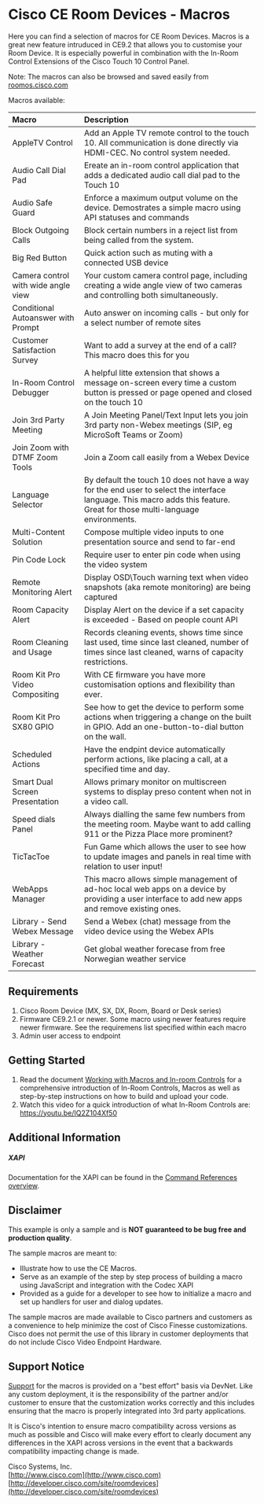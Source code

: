 # Cisco CE Room Devices - Macros
Here you can find a selection of macros for CE Room Devices. Macros is a great new feature intruduced in CE9.2 that allows you to customise your Room Device. It is especially powerful in combination with the In-Room Control Extensions of the Cisco Touch 10 Control Panel.

Note: The macros can also be browsed and saved easily from [roomos.cisco.com](https://roomos.cisco.com)

Macros available:


| Macro        | Description           |
| :------------------------ |:-------------|
| AppleTV Control      | Add an Apple TV remote control to the touch 10. All communication is done directly via HDMI-CEC. No control system needed.      |
| Audio Call Dial Pad | Ereate an in-room control application that adds a dedicated audio call dial pad to the Touch 10 |
| Audio Safe Guard      | Enforce a maximum output volume on the device. Demostrates a simple macro using API statuses and commands     |
| Block Outgoing Calls | Block certain numbers in a reject list from being called from the system. |
| Big Red Button | Quick action such as muting with a connected USB device |
| Camera control with wide angle view      | Your custom camera control page, including creating a wide angle view of two cameras and controlling both simultaneously.      |
| Conditional Autoanswer with Prompt      | Auto answer on incoming calls - but only for a select number of remote sites      |
| Customer Satisfaction Survey| Want to add a survey at the end of a call? This macro does this for you |
| In-Room Control Debugger | A helpful litte extension that shows a message on-screen every time a custom button is pressed or page opened and closed on the touch 10 |
| Join 3rd Party Meeting | A Join Meeting Panel/Text Input lets you join 3rd party non-Webex meetings (SIP, eg MicroSoft Teams or Zoom) |
| Join Zoom with DTMF Zoom Tools | Join a Zoom call easily from a Webex Device |
| Language Selector      | By default the touch 10 does not have a way for the end user to select the interface language. This macro adds this feature. Great for those multi-language environments. |
| Multi-Content Solution | Compose multiple video inputs to one presentation source and send to far-end |
| Pin Code Lock | Require user to enter pin code when using the video system |
| Remote Monitoring Alert | Display OSD\Touch warning text when video snapshots (aka remote monitoring) are being captured |
| Room Capacity Alert | Display Alert on the device if a set capacity is exceeded - Based on people count API |
| Room Cleaning and Usage | Records cleaning events, shows time since last used, time since last cleaned, number of times since last cleaned, warns of capacity restrictions. |
| Room Kit Pro Video Compositing | With CE firmware you have more customisation options and flexibility than ever. |
| Room Kit Pro SX80 GPIO | See how to get the device to perform some actions when triggering a change on the built in GPIO. Add an one-button-to-dial button on the wall. |
| Scheduled Actions | Have the endpint device automatically perform actions, like placing a call, at a specified time and day. |
| Smart Dual Screen Presentation | Allows primary monitor on multiscreen systems to display preso content when not in a video call. |
| Speed dials Panel | Always dialling the same few numbers from the meeting room. Maybe want to add calling 911 or the Pizza Place more prominent?     |
| TicTacToe      | Fun Game which allows the user to see how to update images and panels in real time with relation to user input!    |
| WebApps Manager  | This macro allows simple management of ad-hoc local web apps on a device by providing a user interface to add new apps and remove existing ones. |
| Library - Send Webex Message | Send a Webex (chat) message from the video device using the Webex APIs |
| Library - Weather Forecast | Get global weather forecase from free Norwegian weather service |

## Requirements
1. Cisco Room Device (MX, SX, DX, Room, Board or Desk series)
2. Firmware CE9.2.1 or newer. Some macro  using newer features require newer firmware. See the requiremens list specified within each macro
3. Admin user access to endpoint

## Getting Started
1. Read the document [Working with Macros and In-room Controls](https://www.cisco.com/c/dam/en/us/td/docs/telepresence/endpoint/ce92/sx-mx-dx-room-kit-customization-guide-ce92.pdf) for a comprehensive introduction of In-Room Controls, Macros as well as step-by-step instructions on how to build and upload your code.
2. Watch this video for a quick introduction of what In-Room Controls are: https://youtu.be/IQ2Z104Xf50

## Additional Information
##### XAPI
Documentation for the XAPI can be found in the [Command References overview](https://www.cisco.com/c/en/us/support/collaboration-endpoints/telepresence-quick-set-series/products-command-reference-list.html).

## Disclaimer
This example is only a sample and is **NOT guaranteed to be bug free and production quality**.

The sample macros are meant to:
- Illustrate how to use the CE Macros.
- Serve as an example of the step by step process of building a macro using JavaScript and integration with the Codec XAPI
- Provided as a guide for a developer to see how to initialize a macro and set up handlers for user and dialog updates.

The sample macros are made available to Cisco partners and customers as a convenience to help minimize the cost of Cisco Finesse customizations. Cisco does not permit the use of this library in customer deployments that do not include Cisco Video Endpoint Hardware.

## Support Notice
[Support](http://developer.cisco.com/site/devnet/support) for the macros is provided on a "best effort" basis via DevNet. Like any custom deployment, it is the responsibility of the partner and/or customer to ensure that the customization works correctly and this includes ensuring that the macro is properly integrated into 3rd party applications.

It is Cisco's intention to ensure macro compatibility across versions as much as possible and Cisco will make every effort to clearly document any differences in the XAPI across versions in the event that a backwards compatibility impacting change is made.

Cisco Systems, Inc.<br>
[http://www.cisco.com](http://www.cisco.com)<br>
[http://developer.cisco.com/site/roomdevices](http://developer.cisco.com/site/roomdevices)
